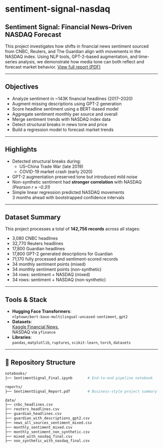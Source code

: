 # sentiment-signal-nasdaq
## Sentiment Signal: Financial News–Driven NASDAQ Forecast

This project investigates how shifts in financial news sentiment sourced from CNBC, Reuters, and The Guardian align with movements in the NASDAQ index. Using NLP tools, GPT-2–based augmentation, and time-series analysis, we demonstrate how media tone can both reflect and forecast market behavior.
[View full report (PDF)](reports/SentimentSignal_Report.pdf)

---

##  Objectives

- Analyze sentiment in ~143K financial headlines (2017–2020)
- Augment missing descriptions using GPT-2 generation
- Score headline sentiment using a BERT-based model
- Aggregate sentiment monthly per source and overall
- Merge sentiment trends with NASDAQ index data
- Detect structural breaks in news tone and price
- Build a regression model to forecast market trends

---

##  Highlights

- Detected structural breaks during:
  - US–China Trade War (late 2019)
  - COVID-19 market crash (early 2020)
- GPT-2 augmentation preserved tone but introduced mild noise
- Non-synthetic sentiment had **stronger correlation** with NASDAQ  
  _(Pearson r ≈ –0.31)_
- Simple linear regression predicted NASDAQ movements  
  3 months ahead with bootstrapped confidence intervals

---

## Dataset Summary

This project processes a total of **142,756 records** across all stages:

- 3,080 CNBC headlines  
- 32,770 Reuters headlines  
- 17,800 Guardian headlines  
- 17,800 GPT-2 generated descriptions for Guardian  
- 71,170 fully processed and sentiment-scored records  
- 34 monthly sentiment points (mixed)
- 34 monthly sentiment points (non-synthetic)
- 34 rows: sentiment + NASDAQ (mixed)
- 34 rows: sentiment + NASDAQ (non-synthetic)

---

## Tools & Stack

- **Hugging Face Transformers**:  
  `nlptown/bert-base-multilingual-uncased-sentiment`, `gpt2`
- **Datasets**:  
  [Kaggle Financial News](https://www.kaggle.com/datasets/notlucasp/financial-news-headlines),  
  NASDAQ via `yfinance`
- **Libraries**:  
  `pandas`, `matplotlib`, `ruptures`, `scikit-learn`, `torch`, `datasets`

---

## 📁 Repository Structure

```bash
notebooks/
├── SentimentSignal_Final.ipynb       # End-to-end pipeline notebook

reports/
├── SentimentSignal_Report.pdf        # Business-style project summary

data/
├── cnbc_headlines.csv
├── reuters_headlines.csv
├── guardian_headlines.csv
├── guardian_with_descriptions_gpt2.csv
├── news_all_sources_sentiment_mixed.csv
├── monthly_sentiment_mixed.csv
├── monthly_sentiment_non_synthetic.csv
├── mixed_with_nasdaq_final.csv
├── non_synthetic_with_nasdaq_final.csv
